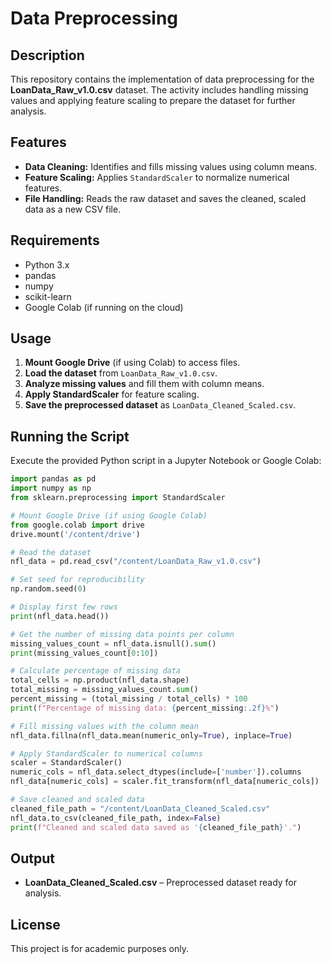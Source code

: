 # Data Preprocessing

## Description
This repository contains the implementation of data preprocessing for the **LoanData_Raw_v1.0.csv** dataset. The activity includes handling missing values and applying feature scaling to prepare the dataset for further analysis.

## Features
- **Data Cleaning:** Identifies and fills missing values using column means.
- **Feature Scaling:** Applies `StandardScaler` to normalize numerical features.
- **File Handling:** Reads the raw dataset and saves the cleaned, scaled data as a new CSV file.

## Requirements
- Python 3.x
- pandas
- numpy
- scikit-learn
- Google Colab (if running on the cloud)

## Usage
1. **Mount Google Drive** (if using Colab) to access files.
2. **Load the dataset** from `LoanData_Raw_v1.0.csv`.
3. **Analyze missing values** and fill them with column means.
4. **Apply StandardScaler** for feature scaling.
5. **Save the preprocessed dataset** as `LoanData_Cleaned_Scaled.csv`.

## Running the Script
Execute the provided Python script in a Jupyter Notebook or Google Colab:

```python
import pandas as pd
import numpy as np
from sklearn.preprocessing import StandardScaler

# Mount Google Drive (if using Google Colab)
from google.colab import drive
drive.mount('/content/drive')

# Read the dataset
nfl_data = pd.read_csv("/content/LoanData_Raw_v1.0.csv")

# Set seed for reproducibility
np.random.seed(0)

# Display first few rows
print(nfl_data.head())

# Get the number of missing data points per column
missing_values_count = nfl_data.isnull().sum()
print(missing_values_count[0:10])

# Calculate percentage of missing data
total_cells = np.product(nfl_data.shape)
total_missing = missing_values_count.sum()
percent_missing = (total_missing / total_cells) * 100
print(f"Percentage of missing data: {percent_missing:.2f}%")

# Fill missing values with the column mean
nfl_data.fillna(nfl_data.mean(numeric_only=True), inplace=True)

# Apply StandardScaler to numerical columns
scaler = StandardScaler()
numeric_cols = nfl_data.select_dtypes(include=['number']).columns
nfl_data[numeric_cols] = scaler.fit_transform(nfl_data[numeric_cols])

# Save cleaned and scaled data
cleaned_file_path = "/content/LoanData_Cleaned_Scaled.csv"
nfl_data.to_csv(cleaned_file_path, index=False)
print(f"Cleaned and scaled data saved as '{cleaned_file_path}'.")
```

## Output
- **LoanData_Cleaned_Scaled.csv** – Preprocessed dataset ready for analysis.

## License
This project is for academic purposes only.
